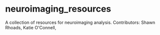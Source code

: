 # neuroimaging_resources
A collection of resources for neuroimaging analysis.
Contributors: Shawn Rhoads, Katie O'Connell, 
